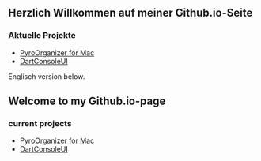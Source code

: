 ## Herzlich Willkommen auf meiner Github.io-Seite

### Aktuelle Projekte
- [PyroOrganizer for Mac](https://soeren3003.github.io/PyroOrganizer-for-Mac/)
- [DartConsoleUI](https://soeren3003.github.io/DartConsoleUI/)

Englisch version below.

## Welcome to my Github.io-page

### current projects
- [PyroOrganizer for Mac](https://soeren3003.github.io/PyroOrganizer-for-Mac/)
- [DartConsoleUI](https://soeren3003.github.io/DartConsoleUI/)

